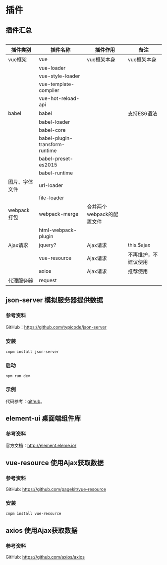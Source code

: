 # 插件

## 插件汇总

###### 

|插件类别		|插件名称					|插件作用			|备注					|
|-----------|-----------------------|---------------|-----------------------|
|vue框架 	|vue 					|vue框架本身		|vue框架本身				|
|			|vue-loader				|||
|			|vue-style-loader		|||
|			|vue-template-compiler	|||
|			|vue-hot-reload-api		|||
|babel		|babel					|				|支持ES6语法				|
|			|babel-loader			|||
|			|babel-core				|||
|			|babel-plugin-transform-runtime|||
|			|babel-preset-es2015	|||
|			|babel-runtime 			|||
|图片、字体文件|url-loader 			|||
|			|file-loader 			|||
|webpack打包|webpack-merge			|合并两个webpack的配置文件||
|			|html-webpack-plugin	|||
|Ajax请求 	|jquery?				|Ajax请求		|this.$ajax 			|
|			|vue-resource 			|Ajax请求 		|不再维护，不建议使用 		|
|		 	|axios					|Ajax请求		|推荐使用					|
|代理服务器  	|request 				|||


## json-server 模拟服务器提供数据

### 参考资料

GitHub：https://github.com/typicode/json-server


### 安装

```bash
cnpm install json-server
```


### 启动

```
npm run dev
```


### 示例

代码参考：[github](https://github.com/mumingv/fe/commit/fca40307c761f0acd22e627025bcc30afe0a0a50)。


## element-ui 桌面端组件库

### 参考资料

官方文档：http://element.eleme.io/


## vue-resource 使用Ajax获取数据

### 参考资料

GitHub: https://github.com/pagekit/vue-resource


### 安装

```bash
cnpm install vue-resource
```


## axios 使用Ajax获取数据

### 参考资料

GitHub: https://github.com/axios/axios






